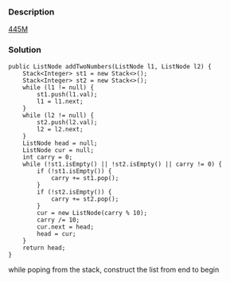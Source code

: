 ### Description
[445M](https://leetcode.com/problems/add-two-numbers-ii/description/)

### Solution

    public ListNode addTwoNumbers(ListNode l1, ListNode l2) {
        Stack<Integer> st1 = new Stack<>();
        Stack<Integer> st2 = new Stack<>();
        while (l1 != null) {
            st1.push(l1.val);
            l1 = l1.next;
        }
        while (l2 != null) {
            st2.push(l2.val);
            l2 = l2.next;
        }
        ListNode head = null;
        ListNode cur = null;
        int carry = 0;
        while (!st1.isEmpty() || !st2.isEmpty() || carry != 0) {
            if (!st1.isEmpty()) {
                carry += st1.pop();
            }
            if (!st2.isEmpty()) {
                carry += st2.pop();
            }
            cur = new ListNode(carry % 10);
            carry /= 10;
            cur.next = head;
            head = cur;
        }
        return head;
    }

while poping from the stack, construct the list from end to begin
